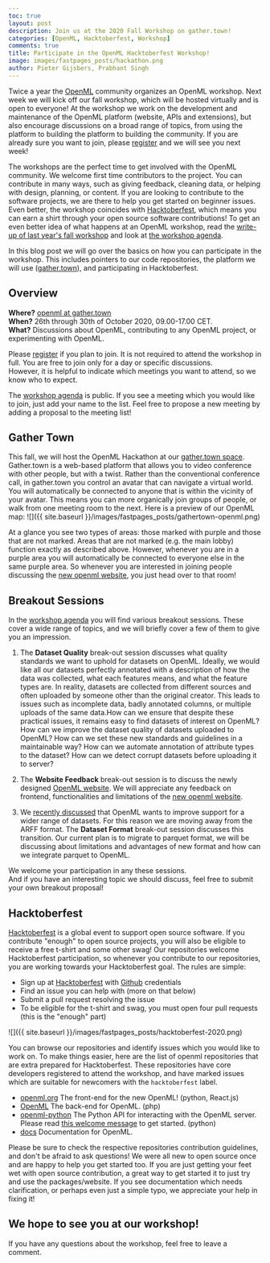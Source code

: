 ```yaml
---
toc: true
layout: post
description: Join us at the 2020 Fall Workshop on gather.town!
categories: [OpenML, Hacktoberfest, Workshop]
comments: true
title: Participate in the OpenML Hacktoberfest Workshop!
image: images/fastpages_posts/hackathon.png
author: Pieter Gijsbers, Prabhant Singh
---
```


Twice a year the [OpenML](https://www.openml.org/) community organizes an OpenML workshop.
Next week we will kick off our fall workshop, which will be hosted virtually and is open to everyone!
At the workshop we work on the development and maintenance of the OpenML platform (website, APIs and extensions), 
but also encourage discussions on a broad range of topics, from using the platform to building the platform to building the community.
If you are already sure you want to join, please [register](https://docs.google.com/forms/d/e/1FAIpQLSedDOBZzuQP9dACFWiPqXcl1HvURB9h3SOdwPq45PB-87TPyg/viewform) and we will see you next week!

The workshops are the perfect time to get involved with the OpenML community.
We welcome first time contributors to the project. You can contribute in many ways, such as giving feedback, cleaning data, or helping with design, planning, or content.
If you are looking to contribute to the software projects, we are there to help you get started on beginner issues.
Even better, the workshop coincides with [Hacktoberfest](https://hacktoberfest.digitalocean.com/), 
which means you can earn a shirt through your open source software contributions!
To get an even better idea of what happens at an OpenML workshop, read the [write-up of last year's fall workshop](https://openml.github.io/blog/openml/2019/10/24/OpenML-workshop-at-Dagstuhl.html) 
and look at [the workshop agenda](https://docs.google.com/document/d/1-cjXSqjbce0Gq5zydkp-RNQQmxmcSW4WQ0fWTHUwU9E/edit#).

In this blog post we will go over the basics on how you can participate in the workshop.
This includes pointers to our code repositories, the platform we will use ([gather.town](https://gather.town/)), and participating in Hacktoberfest.

## Overview

**Where?** [openml at gather.town](https://gather.town/app/c5wA3zo8WPkg579u/openml)  
**When?**  26th through 30th of October 2020, 09.00-17.00 CET.  
**What?**  Discussions about OpenML, contributing to any OpenML project, or experimenting with OpenML.

Please [register](https://docs.google.com/forms/d/e/1FAIpQLSedDOBZzuQP9dACFWiPqXcl1HvURB9h3SOdwPq45PB-87TPyg/viewform) if you plan to join.
It is not required to attend the workshop in full. 
You are free to join only for a day or specific discussions.  
However, it is helpful to indicate which meetings you want to attend, so we know who to expect.  

The [workshop agenda](https://docs.google.com/document/d/1-cjXSqjbce0Gq5zydkp-RNQQmxmcSW4WQ0fWTHUwU9E/edit#) is public.
If you see a meeting which you would like to join, just add your name to the list.
Feel free to propose a new meeting by adding a proposal to the meeting list!
 

## Gather Town
This fall, we will host the OpenML Hackathon at our [gather.town space](https://gather.town/app/c5wA3zo8WPkg579u/openml).
Gather.town is a web-based platform that allows you to video conference with other people, but with a twist.
Rather than the conventional conference call, in gather.town you control an avatar that can navigate a virtual world.
You will automatically be connected to anyone that is within the vicinity of your avatar.
This means you can more organically join groups of people, or walk from one meeting room to the next.
Here is a preview of our OpenML map:
![]({{ site.baseurl }}/images/fastpages_posts/gathertown-openml.png)

At a glance you see two types of areas: those marked with purple and those that are not marked.
Areas that are not marked (e.g. the main lobby) function exactly as described above.
However, whenever you are in a purple area you will automatically be connected to everyone else in the same purple area.
So whenever you are interested in joining people discussing the [new openml website](https://new.openml.org/), you just head over to that room!

## Breakout Sessions
In the [workshop agenda](https://docs.google.com/document/d/1-cjXSqjbce0Gq5zydkp-RNQQmxmcSW4WQ0fWTHUwU9E/edit#) you will find various breakout sessions.
These cover a wide range of topics, and we will briefly cover a few of them to give you an impression.

1. The **Dataset Quality** break-out session discusses what quality standards we want to uphold for datasets on OpenML.
Ideally, we would like all our datasets perfectly annotated with a description of how the data was collected, what each features means, and what the feature types are.
In reality, datasets are collected from different sources and often uploaded by someone other than the original creator.
This leads to issues such as incomplete data, badly annotated columns, or multiple uploads of the same data.How can we ensure that despite these practical issues, it remains easy to find datasets of interest on OpenML?
How can we improve the dataset quality of datasets uploaded to OpenML?
How can we set these new standards and guidelines in a maintainable way?
How can we automate annotation of attribute types to the dataset?
How can we detect corrupt datasets before uploading it to server?

2. The **Website Feedback** break-out session is to discuss the newly designed [OpenML website](https://github.com/minio/minio/issues/4364).
We will appreciate any feedback on frontend, functionalities and limitations of the [new openml website](https://new.openml.org).   

3. We [recently discussed](https://openml.github.io/blog/openml/data/2020/03/23/Finding-a-standard-dataset-format-for-machine-learning.html) that OpenML wants to improve support for a wider range of datasets.
For this reason we are moving away from the ARFF format. The **Dataset Format** break-out session discusses this transition. 
Our current plan is to migrate to parquet format, we will be discussing about limitations and advantages of new format and how can we integrate parquet to OpenML. 

We welcome your participation in any these sessions.  
And if you have an interesting topic we should discuss, feel free to submit your own breakout proposal!

## Hacktoberfest

[Hacktoberfest](https://hacktoberfest.digitalocean.com/) is a global event to support open source software.
If you contribute "enough" to open source projects, you will also be eligible to receive a free t-shirt and some other swag!
Our repositories welcome Hacktoberfest participation, so whenever you contribute to our repositories, you are working towards your Hacktoberfest goal.
The rules are simple:
 - Sign up at [Hacktoberfest](https://hacktoberfest.digitalocean.com/) with [Github](https://github.com/) credentials
 - Find an issue you can help with (more on that below)
 - Submit a pull request resolving the issue
 - To be eligible for the t-shirt and swag, you must open four pull requests (this is the "enough" part)

![]({{ site.baseurl }}/images/fastpages_posts/hacktoberfest-2020.png)
 
You can browse our repositories and identify issues which you would like to work on.
To make things easier, here are the list of openml repositories that are extra prepared for Hacktoberfest.
These repositories have core developers registered to attend the workshop, and have marked issues which are suitable for newcomers with the `hacktoberfest` label.

 - [openml.org](https://github.com/openml/openml.org) The front-end for the new OpenML! (python, React.js)
 - [OpenML](https://github.com/openml/OpenML) The back-end for OpenML. (php)
 - [openml-python](https://github.com/openml/openml-python) The Python API for interacting with the OpenML server. Please read [this welcome message](https://github.com/openml/openml-python/issues/953) to get started. (python)
 - [docs](https://github.com/openml/docs) Documentation for OpenML.
 
Please be sure to check the respective repositories contribution guidelines, and don't be afraid to ask questions!
We were all new to open source once and are happy to help you get started too.
If you are just getting your feet wet with open source contribution, a great way to get started it to just try and use the packages/website.
If you see documentation which needs clarification, or perhaps even just a simple typo, we appreciate your help in fixing it!

## We hope to see you at our workshop!
If you have any questions about the workshop, feel free to leave a comment.
